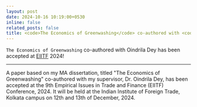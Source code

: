 ```yaml
---
layout: post
date: 2024-10-16 10:19:00+0530
inline: false
related_posts: false
title: <code>The Economics of Greenwashing</code> co-authored with <code>Oindrila Dey</code> has been accepted at the <code>9th EIITF, 2024</code>!
---
```


`The Economics of Greenwashing` co-authored with Oindrila Dey has been accepted at [EIITF](https://eiitf.iift.ac.in/eiitf9/index.asp) 2024!

---

A paper based on my MA dissertation, titled "The Economics of Greenwashing" co-authored with my supervisor, Dr. Oindrila Dey, has been accepted at the 9th Empirical Issues in Trade and Finance (EIITF) Conference, 2024. It will be held at the Indian Institute of Foreign Trade, Kolkata campus on 12th and 13th of December, 2024.
